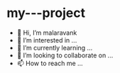 # my---project
- 👋 Hi, I’m malaravank
- 👀 I’m interested in ...
- 🌱 I’m currently learning ...
- 💞️ I’m looking to collaborate on ...
- 📫 How to reach me ...

<!---
malaravank/malaravank is a ✨ special ✨ repository because its `README.md` (this file) appears on your GitHub profile.
You can click the Preview link to take a look at your changes.
--->

